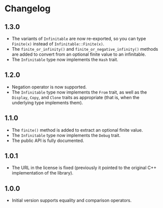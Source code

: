 # Changelog

## 1.3.0

* The variants of `Infinitable` are now re-exported, so you can type `Finite(x)` instead of `Infinitable::Finite(x)`.
* The `finite_or_infinity()` and `finite_or_negative_infinity()` methods are added to convert from an optional finite value to an infinitable.
* The `Infinitable` type now implements the `Hash` trait.

## 1.2.0

* Negation operator is now supported.
* The `Infinitable` type now implements the `From` trait, as well as the `Display`, `Copy`, and `Clone` traits as appropriate (that is, when the underlying type implements them).

## 1.1.0

* The `finite()` method is added to extract an optional finite value.
* The `Infinitable` type now implements the `Debug` trait.
* The public API is fully documented.

## 1.0.1

* The URL in the license is fixed (previously it pointed to the original C++ implementation of the library).

## 1.0.0

* Initial version supports equality and comparison operators.